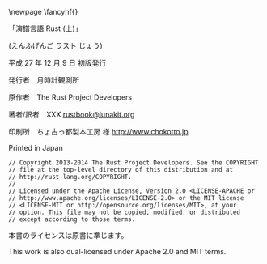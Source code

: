 \newpage
\fancyhf{}

「演譜言語 Rust (上)」

(えんふげんご ラスト じょう)

平成 27 年 12 月 9 日 初版発行

発行者　月時計観測所

原作者　The Rust Project Developers

著者/訳者　XXX <rustbook@lunakit.org>

印刷所　ちょ古っ都製本工房 様 <http://www.chokotto.jp>

Printed in Japan

	// Copyright 2013-2014 The Rust Project Developers. See the COPYRIGHT
	// file at the top-level directory of this distribution and at
	// http://rust-lang.org/COPYRIGHT.
	//
	// Licensed under the Apache License, Version 2.0 <LICENSE-APACHE or
	// http://www.apache.org/licenses/LICENSE-2.0> or the MIT license
	// <LICENSE-MIT or http://opensource.org/licenses/MIT>, at your
	// option. This file may not be copied, modified, or distributed
	// except according to those terms.

本書のライセンスは原書に準じます。

This work is also dual-licensed under Apache 2.0 and MIT terms.
